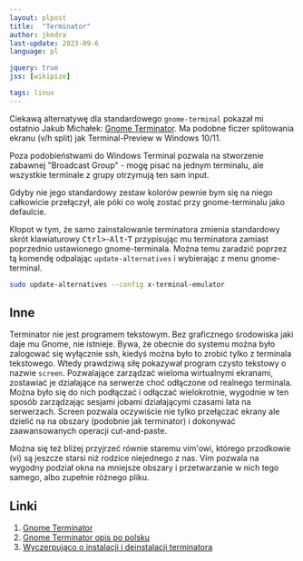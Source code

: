 ```yaml
---
layout: plpost
title:  "Terminator"
author: jkedra
last-update: 2023-09-6
language: pl

jquery: true
jss: [wikipize]

tags: linux
---
```


Ciekawą alternatywę dla standardowego `gnome-terminal` pokazał mi
ostatnio Jakub Michałek: [Gnome Terminator][1]. Ma podobne ficzer
splitowania ekranu (v/h split) jak Terminal-Preview w Windows 10/11.

Poza podobieństwami do Windows Terminal pozwala na stworzenie zabawnej
"Broadcast Group" - mogę pisać na jednym terminalu, ale wszystkie terminale
z grupy otrzymują ten sam input.

Gdyby nie jego standardowy zestaw kolorów pewnie bym się na niego
całkowicie przełączył, ale póki co wolę zostać przy gnome-terminalu jako
defaulcie.

Kłopot w tym, że samo zainstalowanie terminatora zmienia standardowy
skrót klawiaturowy <kbd>Ctrl></kbd>-<kbd>Alt</kbd>-<kbd>T</kbd>
przypisując mu terminatora zamiast poprzednio ustawionego gnome-terminala.
Można temu zaradzić poprzez tą komendę odpalając `update-alternatives`
i wybierając z menu gnome-terminal.

```bash
sudo update-alternatives --config x-terminal-emulator
```

## Inne

Terminator nie jest programem tekstowym. Bez graficznego środowiska
jaki daje mu Gnome, nie istnieje. Bywa, że obecnie do systemu
można było zalogować się wyłącznie ssh, kiedyś można było to zrobić
tylko z terminala tekstowego. Wtedy prawdziwą siłę pokazywał program
czysto tekstowy o nazwie `screen`. Pozwalające zarządzać wieloma
wirtualnymi ekranami, zostawiać je działające na serwerze choć odłączone
od realnego terminala. Można było się do nich podłączać i odłączać
wielokrotnie, wygodnie w ten sposób zarządzając sesjami jobami działającymi
czasami lata na serwerzach. Screen pozwala oczywiście nie tylko przełączać
ekrany ale dzielić na na obszary (podobnie jak terminator) i dokonywać
zaawansowanych operacji cut-and-paste.

Można się też bliżej przyjrzeć równie staremu vim'owi, którego przodkowie
(vi) są jeszcze starsi niż rodzice niejednego z nas. Vim pozwala na wygodny
podział okna na mniejsze obszary i przetwarzanie w nich tego samego, albo
zupełnie różnego pliku.


## Linki
1. [Gnome Terminator][1]
2. [Gnome Terminator opis po polsku][2]
3. [Wyczerpująco o instalacji i deinstalacji terminatora][3]

[1]: https://gnome-terminator.readthedocs.io/en/latest/#
[2]: https://pl.euro-linux.com/blog/terminator-efektywny-i-prosty-emulator-terminala/
[3]: https://linux.how2shout.com/install-terminator-terminal-emulator-in-ubuntu-22-04-lts/


